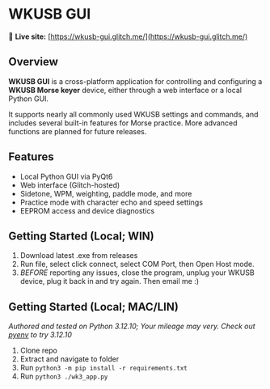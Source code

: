 # WKUSB GUI

🔗 **Live site:** [https://wkusb-gui.glitch.me/](https://wkusb-gui.glitch.me/)

## Overview

**WKUSB GUI** is a cross-platform application for controlling and configuring a **WKUSB Morse keyer** device, either through a web interface or a local Python GUI.

It supports nearly all commonly used WKUSB settings and commands, and includes several built-in features for Morse practice. More advanced functions are planned for future releases.

## Features

- Local Python GUI via PyQt6
- Web interface (Glitch-hosted)
- Sidetone, WPM, weighting, paddle mode, and more
- Practice mode with character echo and speed settings
- EEPROM access and device diagnostics

## Getting Started (Local; WIN)

1. Download latest .exe from releases
2. Run file, select click connect, select COM Port, then Open Host mode.
3. *BEFORE* reporting any issues, close the program, unplug your WKUSB device, plug it back in and try again. Then email me :)

## Getting Started (Local; MAC/LIN)
_Authored and tested on Python 3.12.10; Your mileage may very. Check out [pyenv](https://github.com/pyenv/pyenv) to try 3.12.10_
1. Clone repo
2. Extract and navigate to folder
3. Run `python3 -m pip install -r requirements.txt`
4. Run `python3 ./wk3_app.py`
